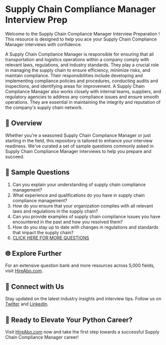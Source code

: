 # Supply Chain Compliance Manager Interview Prep

Welcome to the Supply Chain Compliance Manager Interview Preparation ! This resource is designed to help you ace your Supply Chain Compliance Manager interviews with confidence.

A Supply Chain Compliance Manager is responsible for ensuring that all transportation and logistics operations within a company comply with relevant laws, regulations, and industry standards. They play a crucial role in managing the supply chain to ensure efficiency, minimize risks, and maintain compliance. Their responsibilities include developing and implementing compliance policies and procedures, conducting audits and inspections, and identifying areas for improvement. A Supply Chain Compliance Manager also works closely with internal teams, suppliers, and regulatory agencies to address any compliance issues and ensure smooth operations. They are essential in maintaining the integrity and reputation of the company's supply chain network.

## 🚀 Overview

Whether you're a seasoned Supply Chain Compliance Manager or just starting in the field, this repository is tailored to enhance your interview readiness. We've curated a set of sample questions commonly asked in Supply Chain Compliance Manager interviews to help you prepare and succeed.

## 📝 Sample Questions

1. Can you explain your understanding of supply chain compliance management?
2. What experience and qualifications do you have in supply chain compliance management?
3. How do you ensure that your organization complies with all relevant laws and regulations in the supply chain?
4. Can you provide examples of supply chain compliance issues you have encountered in the past and how you resolved them?
5. How do you stay up to date with changes in regulations and standards that impact the supply chain?
6. [CLICK HERE FOR MORE QUESTIONS](https://hireabo.com/job/23_1_19/Supply%20Chain%20Compliance%20Manager)

## 🌐 Explore Further

For an extensive question bank and more resources across 5,000 fields, visit [HireAbo.com](https://www.hireabo.com).

## 📱 Connect with Us

Stay updated on the latest industry insights and interview tips. Follow us on [Twitter](https://twitter.com/hireabo) and [LinkedIn](https://www.linkedin.com/in/hire-abo-3609972a8/).

## 🚀 Ready to Elevate Your Python Career?

Visit [HireAbo.com](https://www.hireabo.com) now and take the first step towards a successful Supply Chain Compliance Manager career!